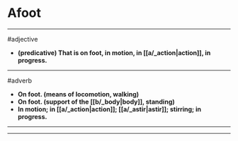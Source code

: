# Afoot
---
#adjective
- **(predicative) That is on foot, in motion, in [[a/_action|action]], in progress.**
---
#adverb
- **On foot. (means of locomotion, walking)**
- **On foot. (support of the [[b/_body|body]], standing)**
- **In motion; in [[a/_action|action]]; [[a/_astir|astir]]; stirring; in progress.**
---
---
